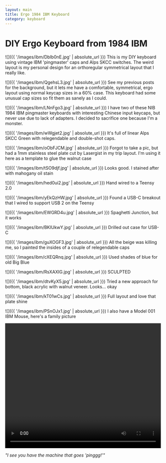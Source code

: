 ```yaml
---
layout: main
title: Ergo 1984 IBM Keyboard
category: keyboard
---
```


# DIY Ergo Keyboard from 1984 IBM 

![]({{ '/images/ibm/DbIb0nE.jpg' | absolute_url }})
This is my DIY keyboard using vintage IBM 'pingmaster' caps and Alps SKCC switches.  The weird layout is my personal design for an orthoregular symmetrical layout that I really like.

![]({{ '/images/ibm/QgehsL3.jpg' | absolute_url }})
See my previous posts for the background, but it lets me have a comfortable, symmetrical, ergo layout using normal keycap sizes in a 60% case.   This keyboard had some unusual cap sizes so fit them as sanely as I could.

![]({{ '/images/ibm/LNnFgo3.jpg' | absolute_url }})
I have two of these NIB 1984 IBM pingmaster keyboards with interesting Chinese input keycaps, but never use due to lack of adapters.  I decided to sacrifice one because I'm a monster.

![]({{ '/images/ibm/wWgjet2.jpg' | absolute_url }})
It's full of linear Alps SKCC Green with relegendable and double-shot caps.

![]({{ '/images/ibm/oObFJCM.jpg' | absolute_url }})
Forgot to take a pic, but had a 1mm stainless steel plate cut by Lasergist in my trip layout.  I'm using it here as a template to glue the walnut case

![]({{ '/images/ibm/tSO9djf.jpg' | absolute_url }})
Looks good.  I stained after with mahogany oil stain

![]({{ '/images/ibm/hed0ui2.jpg' | absolute_url }})
Hand wired to a Teensy 2.0

![]({{ '/images/ibm/yEkQzHW.jpg' | absolute_url }})
Found a USB-C breakout that I wired to support USB 2 on the Teensy

![]({{ '/images/ibm/EWGRD4u.jpg' | absolute_url }})
Spaghetti Junction, but it works

![]({{ '/images/ibm/BKIUkwY.jpg' | absolute_url }})
Drilled out case for USB-C

![]({{ '/images/ibm/guXOGF3.jpg' | absolute_url }})
All the beige was killing me, so I painted the insides of a couple of relegendable caps

![]({{ '/images/ibm/cXEQRnq.jpg' | absolute_url }})
Used shades of blue for old Big Blue

![]({{ '/images/ibm/RsXAXIG.jpg' | absolute_url }})
SCULPTED

![]({{ '/images/ibm/dtvKyX5.jpg' | absolute_url }})
Tried a new approach for bottom, black acrylic with walnut veneer.  Looks... okay

![]({{ '/images/ibm/kT01wCs.jpg' | absolute_url }})
Full layout and love that plate shine

![]({{ '/images/ibm/PSnOJx1.jpg' | absolute_url }})
I also have a Model 001 IBM Mouse, here's a family picture

<video autoplay="" loop="" controls="" style="max-width: 100%; min-height: 404px;"><source type="video/mp4" src="{{ '/images/ibm/p0sjbKS.mp4' | absolute_url }}"></video>

_"I see you have the machine that goes 'pinggg!'"_